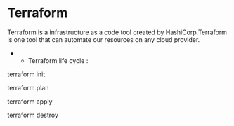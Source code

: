 # Terraform

Terraform is a infrastructure as a code tool created by HashiCorp.Terraform is one tool that can automate our resources on any cloud provider.


* * Terraform life cycle :

terraform init 

terraform plan 

terraform apply

terraform destroy

